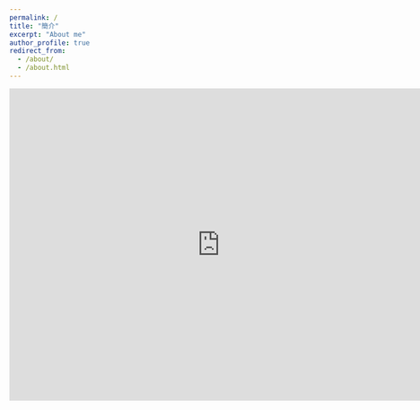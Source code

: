 ```yaml
---
permalink: /
title: "簡介"
excerpt: "About me"
author_profile: true
redirect_from:
  - /about/
  - /about.html
---
```


<iframe src="https://www.facebook.com/plugins/post.php?href=https%3A%2F%2Fwww.facebook.com%2Fsingapp.page%2Fposts%2F662161677551432%3F__xts__%255B0%255D%3D68.ARAUEHqvg9mB6lYfrTPdpD4aP27XHNn7xA81ovPUwcmShI98muuH72Cbct3onP7MeOKN3chejdazdOsPDr0d5jnXGyLPaETV0JrRNiKpGZQgJchmqdXLouPEp0tNkUtLH3qCiw1RkSPOJlrOBcflTe-FvGb2o_bBtYpInhlyqkw2ULVRjaFNeJTYGtxBRjeDYIEQDkfEE1ajKBCXEI2UCzQIBAAH-oVJWQA2MsZvJUCX96_SIBXWlqUvo2ymyfA9Xy28LFtBgLLfXNQUiE7qI9_mFKiH0tklZqqMuFOlqRVcv5vwV0JgNRT82SVadovE8Q2GoKzDDvhxXVMRzCWXm26sf5VscHCB4RKPl7dRgtFVBgcaZ307459Xwh0jPcs6Jvnu99wqzfJZwY2CTOpQbhBLqooyUNee8IrvQ7t6regyys8PntALMM_dqTltFjwKTcJqScL9islxaSpyFl5bJTEt8oQTbRa0uylIJyD2ZBKh5StlcBnG001eBcs%26__tn__%3D-R&amp;width=750&amp;show_text=true&amp;height=557&amp;appId" width="750" height="557" style="border: none; overflow: hidden;" scrolling="no" frameborder="0" allowtransparency="true" allow="encrypted-media"></iframe>
